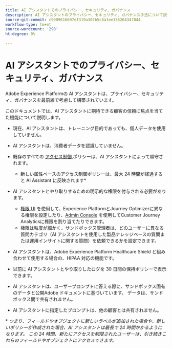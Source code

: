```yaml
---
title: AI アシスタントでのプライバシー、セキュリティ、ガバナンス
description: AI アシスタントのプライバシー、セキュリティ、ガバナンス手法について説明します。
source-git-commit: c9909616697ef319a307b5c8a1ee135204347844
workflow-type: tm+mt
source-wordcount: '298'
ht-degree: 0%

---
```


# AI アシスタントでのプライバシー、セキュリティ、ガバナンス

Adobe Experience Platformの AI アシスタントは、プライバシー、セキュリティ、ガバナンスを最前線で考慮して構築されています。

このドキュメントでは、AI アシスタントに期待できる顧客の信頼に焦点を当てた機能について説明します。

* 現在、AI アシスタントは、トレーニング目的であっても、個人データを使用していません。
* AI アシスタントは、消費者データを認識していません。
* 既存のすべての [ アクセス制御 ](https://experienceleague.adobe.com/ja/docs/experience-platform/access-control/home) ポリシーは、AI アシスタントによって順守されます。

   * 新しい属性ベースのアクセス制御ポリシーは、最大 24 時間が経過すると AI Assistant に反映されます&ast;

* AI アシスタントとやり取りするための明示的な権限を付与される必要があります。

   * [ 権限 UI](https://experienceleague.adobe.com/ja/docs/experience-platform/access-control/abac/permissions-ui/browse) を使用して、Experience PlatformとJourney Optimizerに異なる権限を設定したり、[Admin Console](https://experienceleague.adobe.com/ja/docs/experience-platform/access-control/ui/browse) を使用してCustomer Journey Analyticsに権限を割り当てたりできます。
   * 権限は粒度が細かく、サンドボックス管理者は、どのユーザーに異なる質問カテゴリ（AI アシスタントを使用した製品ナレッジベースの質問または運用インサイトに関する質問）を依頼できるかを設定できます。

* AI アシスタントは、Adobe Experience Platform Healthcare Shield と組み合わせて使用する場合の、HIPAA 対応の機能です。
* 以前に AI アシスタントとやり取りしたログを 30 日間の保持ポリシーで表示できます。
* AI アシスタントは、ユーザープロンプトに答える際に、サンドボックス固有のデータと公開Adobe ドキュメントに基づいています。 データは、サンドボックス間で共有されません。
* AI アシスタントに指定したプロンプトは、他の顧客とは共有されません。

&ast; *つまり、フィールドやオブジェクトに新しいラベルが追加された場合や、新しいポリシーが作成された場合、AI アシスタントは最長で 24 時間かかるようになります。 この 24 時間、新たにアクセスを制限されたユーザーは、引き続きこれらのフィールドやオブジェクトにアクセスできます。*

